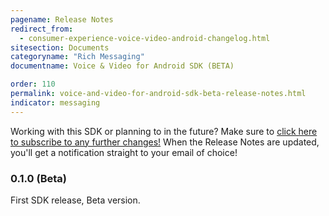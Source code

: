 ```yaml
---
pagename: Release Notes
redirect_from:
  - consumer-experience-voice-video-android-changelog.html
sitesection: Documents
categoryname: "Rich Messaging"
documentname: Voice & Video for Android SDK (BETA)

order: 110
permalink: voice-and-video-for-android-sdk-beta-release-notes.html
indicator: messaging
---
```


<div class="subscribe">Working with this SDK or planning to in the future? Make sure to <a href="https://visualping.io/?url=developers.liveperson.com/consumer-experience-voice-video-android-changelog.html&mode=web&css=post-content" target="_blank">click here to subscribe to any further changes!</a> When the Release Notes are updated, you'll get a notification straight to your email of choice!</div>

### 0.1.0 (Beta)
First SDK release, Beta version.
